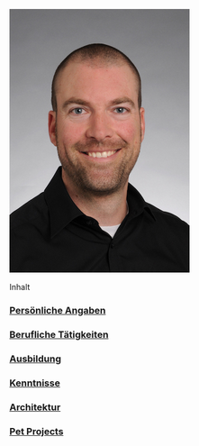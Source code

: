 
![Foto](./docs/Foto/bewerbung.jpg)

Inhalt

### [Persönliche Angaben](./PersoenlicheAngaben.md)

### [Berufliche Tätigkeiten](BeruflicheTaetigkeiten.md)

### [Ausbildung](Ausbildung.md)

### [Kenntnisse](./Kenntnisse.md)

### [Architektur](Architektur.md)

### [Pet Projects](PetProject.md)
